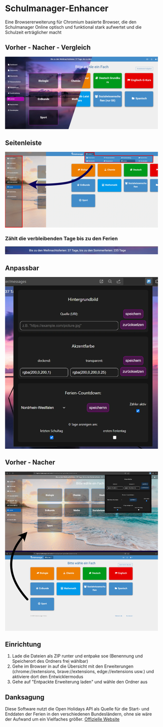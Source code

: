 # Schulmanager-Enhancer
Eine Browsererweiterung für Chromium basierte Browser, die den Schulmanager Online optisch und funktional stark aufwertet und die Schulzeit erträglicher macht

## Vorher - Nacher - Vergleich
![Seitenleiste](https://github.com/Xarso/Schulmanager-enhancer/blob/main/github_images/Before-after2webp.webp)

## Seitenleiste
![Seitenleiste](https://github.com/Xarso/Schulmanager-enhancer/blob/main/github_images/Before_after_sidebar.webp)

### Zählt die verbleibenden Tage bis zu den Ferien
![Schultagezähler](https://github.com/Xarso/Schulmanager-enhancer/blob/main/github_images/counter.webp)

## Anpassbar
![anpassbar](https://github.com/Xarso/Schulmanager-enhancer/blob/main/github_images/customizeable.webp)

## Vorher - Nacher
![vorher-nacher Var.2](https://github.com/Xarso/Schulmanager-enhancer/blob/main/github_images/Before_after.webp)
## Einrichtung
1. Lade die Dateien als ZIP runter und entpake soe (Benennung und Speicherort des Ordners frei wählbar)
2. Gehe im Browser in auf die Übersicht mit den Erweiterungen (chrome://extensions, brave://extensions, edge://extensions usw.) und aktiviere dort den Entwicklermodus
3. Gehe auf "Entpackte Erweiterung laden" und wähle den Ordner aus
## Danksagung
Diese Software nutzt die Open Holidays API als Quelle für die Start- und Enddaten der Ferien in den verschiedenen Bundesländern, ohne sie wäre der Aufwand um ein Vielfaches größer.
[Offizielle Website](https://www.openholidaysapi.org)
